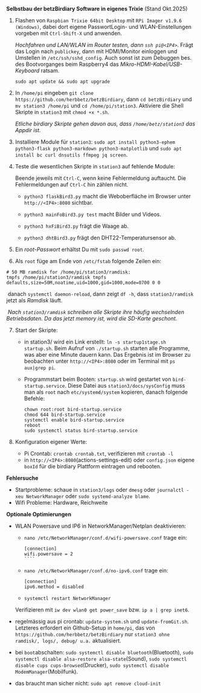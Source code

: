 <!--keywords[DIY,Selbstbauprojekt,Trixie]-->

**Selbstbau der betzBirdiary Software in eigenes Trixie**  (Stand Okt.2025)

1. Flashen von `Raspbian Trixie 64bit Desktop` mit `RPi Imager v1.9.6 (Windows)`, dabei dort eigene PasswortLogin- und WLAN-Einstellungen vorgeben mit `Ctrl-Shift-X` und anwenden.

   *Hochfahren und LAN/WLAN im Router testen, dann `ssh pi@<IP4>`*. Frägt das Login nach `publickey`, dann mit HDMI/Monitor einloggen und Umstellen in `/etc/ssh/sshd_config`. Auch sonst ist zum Debuggen bes. des Bootvorganges beim Raspberry4 das *Mikro-HDMI-Kabel/USB-Keyboard* ratsam.

   `sudo apt update && sudo apt upgrade`

2. In `/home/pi` eingeben `git clone https://github.com/herbbetz/betzBirdiary`, dann `cd betzBirdiary` und `mv station3 /home/pi` und `cd /home/pi/station3`. Aktiviere die Shell Skripte in `station3` mit `chmod +x *.sh`.

   *Etliche birdiary Skripte gehen davon aus, dass `/home/betz/station3` das Appdir ist.*


3. Installiere Module für `station3`: `sudo apt install python3-ephem python3-flask python3-markdown python3-matplotlib` und `sudo apt install bc curl dnsutils ffmpeg jq screen`.

4. Teste die wesentlichen Skripte in `station3` auf fehlende Module:

   Beende jeweils mit `Ctrl-C`, wenn keine Fehlermeldung auftaucht. Die Fehlermeldungen auf `Ctrl-C` hin zählen nicht.

   - `python3 flaskBird3.py` macht die Weboberfläche im Browser unter `http://<IP4>:8080` sichtbar.
   
   - `python3 mainFoBird3.py test` macht Bilder und Videos.
   
   - `python3 hxFiBird3.py` frägt die Waage ab.
   
   - `python3 dhtBird3.py` frägt den DHT22-Temperatursensor ab.
   
     
   
5. Ein *root-Passwort* erhältst Du mit `sudo passwd root`.

6. Als `root` füge am Ende von `/etc/fstab` folgende Zeilen ein:
````
# 50 MB ramdisk for /home/pi/station3/ramdisk:
tmpfs /home/pi/station3/ramdisk tmpfs defaults,size=50M,noatime,uid=1000,gid=1000,mode=0700 0 0
````
​      danach `systemctl daemon-reload`, dann zeigt `df -h`, dass `station3/ramdisk` jetzt als *Ramdisk* läuft.

​     *Nach `station3/ramdisk` schreiben alle Skripte ihre häufig wechselnden Betriebsdaten. Da das jetzt memory ist, wird die SD-Karte geschont.*

7. Start der Skripte:

   - in station3/ wird ein Link erstellt: `ln -s startup1stage.sh startup.sh`. Beim Aufruf von `./startup.sh` starten alle Programme, was aber eine Minute dauern kann. Das Ergebnis ist im Browser zu beobachten unter `http://<IP4>:8080` oder im Terminal mit `ps aux|grep pi`.

   - Programmstart beim Booten: `startup.sh` wird gestartet von `bird-startup.service`. Diese Datei aus `station3/docs/sysConfig` muss man als `root` nach `etc/systemd/system` kopieren, danach folgende Befehle:
   
     ````
     chown root:root bird-startup.service
     chmod 644 bird-startup.service
     systemctl enable bird-startup.service
     reboot
     sudo systemctl status bird-startup.service
     ````
   
     
   
8. Konfiguration eigener Werte:
   - Pi Crontab: `crontab crontab.txt`, verifizieren mit `crontab -l`
   - in `http://<IP4>:8080`(actions-settings-edit) oder `config.json` eigene `boxId` für die birdiary Plattform eintragen und rebooten.


**Fehlersuche**

- Startprobleme: schaue in `station3/logs` oder `dmesg` oder `journalctl -xeu NetworkManager` oder `sudo systemd-analyze blame`.
- Wifi Probleme: Hardware, Reichweite

**Optionale Optimierungen**

- WLAN Powersave und IP6 in NetworkManager/Netplan deaktivieren: 

  - `nano /etc/NetworkManager/conf.d/wifi-powersave.conf` trage ein:
    `````
    [connection]
    wifi.powersave = 2
    ````
    
  - `nano /etc/NetworkManager/conf.d/no-ipv6.conf` trage ein:    
    ````
    [connection]
    ipv6.method = disabled
    ````
   - `systemctl restart NetworkManager`

   Verifizieren mit `iw dev wlan0 get power_save` bzw. `ip a | grep inet6`.

- regelmässig aus pi crontab: `update-system.sh` und `update-fromGit.sh`. Letzteres erfordert ein Github-Setup in `home/pi`, das  von `https://github.com/herbbetz/betzBirdiary` nur `station3 ohne ramdisk/, logs/, debug/ u.a.` aktualisiert.

- bei `boot`abschalten:  `sudo systemctl disable bluetooth`(Bluetooth), `sudo systemctl disable alsa-restore alsa-state`(Sound), `sudo systemctl disable cups cups-browsed`(Drucker), `sudo systemctl disable ModemManager`(Mobilfunk).

- das braucht man sicher nicht: `sudo apt remove cloud-init`